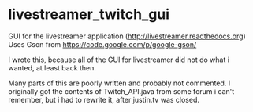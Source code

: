 livestreamer_twitch_gui
=======================
GUI for the livestreamer application (http://livestreamer.readthedocs.org)
Uses Gson from https://code.google.com/p/google-gson/

I wrote this, because all of the GUI for livestreamer did not do what i wanted, at least back then.

Many parts of this are poorly written and probably not commented.
I originally got the contents of Twitch_API.java from some forum i can't remember, 
but i had to rewrite it, after justin.tv was closed.
